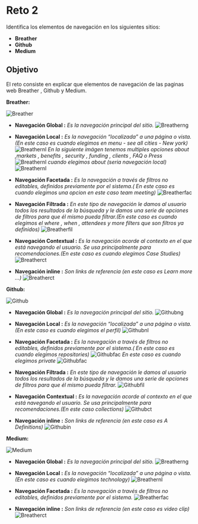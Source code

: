 # Reto 2

Identifica los elementos de navegación en los siguientes sitios:

* **Breather**
* **Github**
* **Medium**

## Objetivo
El reto consiste en explicar que elementos de navegación de las paginas web Breather , Github y Medium.

**Breather:**

![Breather](assets/images/breather.png)
* **Navegación Global :** _Es la navegación principal del sitio._
![Breatherng](assets/images/breather-ng.png)

* **Navegación Local :** _Es la navegación “localizada” a una página o vista.(En este caso es cuando elegimos en menu - see all cities - New york)_
![Breathernl](assets/images/breather-nl.png)
 _En la siguiente imágen tenemos multiples opciones about ,markets , benefits , security , funding , clients , FAQ o Press_
 ![Breathernl](assets/images/breather-nl2.png)
 _cuando elegimos about (seria navegación local)_
 ![Breathernl](assets/images/breather-nl3.png)

* **Navegación Facetada :** _Es la navegación a través de filtros no editables, definidos previamente por el sistema.( En este caso es cuando elegimos una opcion en este caso team meeting)_
![Breatherfac](assets/images/breather-fil.png)

* **Navegación Filtrada :** _En este tipo de navegación le damos al usuario todos los resultados de la búsqueda y le damos una serie de opciones de filtros para que él mismo pueda filtrar.(En este caso es cuando elegimos el where , when , attendees y more filters que son filtros ya definidos)_
![Breatherfil](assets/images/breather-fac.png)

* **Navegación Contextual :** _Es la navegación acorde al contexto en el que está navegando el usuario. Se usa principalmente para recomendaciones.(En este caso es cuando elegimos Case Studies)_
![Breatherct](assets/images/breather-ct.png)

* **Navegación inline :** _Son links de referencia (en este caso es Learn more ...)_
![Breatherct](assets/images/breather-in.png)

**Github:**

![Github](assets/images/github.png)
* **Navegación Global :** _Es la navegación principal del sitio._
![Githubng](assets/images/github-ng.png)

* **Navegación Local :** _Es la navegación “localizada” a una página o vista.(En este caso es cuando elegimos el perfil)_
![Githubnl](assets/images/github-nl.png)

* **Navegación Facetada :** _Es la navegación a través de filtros no editables, definidos previamente por el sistema.( En este caso es cuando elegimos repositories)_
![Githubfac](assets/images/github-fa.png)
_En este caso es cuando elegimos private_
 ![Githubfac](assets/images/github-fa2.png)

* **Navegación Filtrada :** _En este tipo de navegación le damos al usuario todos los resultados de la búsqueda y le damos una serie de opciones de filtros para que él mismo pueda filtrar._
![Githubfil](assets/images/github-fil.png)

* **Navegación Contextual :** _Es la navegación acorde al contexto en el que está navegando el usuario. Se usa principalmente para recomendaciones.(En este caso collections)_
![Githubct](assets/images/github-ct.png)

* **Navegación inline :** _Son links de referencia (en este caso es A Definitions)_
![Githubin](assets/images/github-in.png)

**Medium:**

![Medium](assets/images/medium.png)
* **Navegación Global :** _Es la navegación principal del sitio._
![Breatherng](assets/images/medium-ng.png)

* **Navegación Local :** _Es la navegación “localizada” a una página o vista.(En este caso es cuando elegimos technology)_
![Breathernl](assets/images/medium-nl.png)

* **Navegación Facetada :** _Es la navegación a través de filtros no editables, definidos previamente por el sistema._
![Breatherfac](assets/images/medium-fa.png)

* **Navegación inline :** _Son links de referencia (en este caso es video clip)_
![Breatherct](assets/images/medium-in.png)
